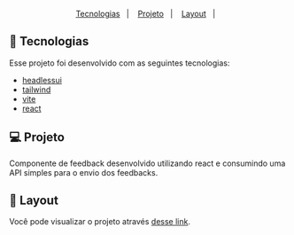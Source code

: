 <p align="center">
  <a href="#-tecnologias">Tecnologias</a>&nbsp;&nbsp;&nbsp;|&nbsp;&nbsp;&nbsp;
  <a href="#-projeto">Projeto</a>&nbsp;&nbsp;&nbsp;|&nbsp;&nbsp;&nbsp;
  <a href="#-layout">Layout</a>&nbsp;&nbsp;&nbsp;|&nbsp;&nbsp;&nbsp;
</p>

## 🚀 Tecnologias

Esse projeto foi desenvolvido com as seguintes tecnologias:

- [headlessui](https://headlessui.dev/react/popover)
- [tailwind](https://tailwindcss.com/docs/installation/using-postcss)
- [vite](https://vitejs.dev/guide/#trying-vite-online)
- [react](https://pt-br.reactjs.org/docs/getting-started.html)

## 💻 Projeto

Componente de feedback desenvolvido utilizando react e consumindo uma API simples para o envio dos feedbacks.

## 🔖 Layout

Você pode visualizar o projeto através [desse link](https://component-feedback-ten.vercel.app/).
